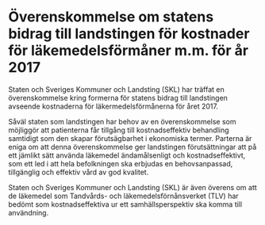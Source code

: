 # Överenskommelse om statens bidrag till landstingen för kostnader för läkemedelsförmåner m.m. för år 2017

Staten och Sveriges Kommuner och Landsting (SKL) har träffat en överenskommelse kring formerna för statens bidrag till landstingen avseende kostnaderna för läkermedelsförmånerna för året 2017.

Såväl staten som landstingen har behov av en överenskommelse som möjliggör att patienterna får tillgång till kostnadseffektiv behandling samtidigt som den skapar förutsägbarhet i ekonomiska termer. Parterna är eniga om att denna överenskommelse ger landstingen förutsättningar att på ett jämlikt sätt använda läkemedel ändamålsenligt och kostnadseffektivt, som ett led i att hela befolkningen ska erbjudas en behovsanpassad, tillgänglig och effektiv vård av god kvalitet.

Staten och Sveriges Kommuner och Landsting (SKL) är även överens om att de läkemedel som Tandvårds- och läkemedelsförnånsverket (TLV) har bedömt som kostnadseffektiva ur ett samhällsperspektiv ska komma till användning.
